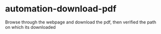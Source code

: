 # automation-download-pdf
Browse through the webpage and download the pdf, then verified the path on which its downloaded

